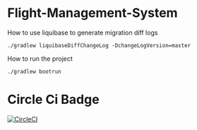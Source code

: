 # Flight-Management-System

How to use liquibase to generate migration diff logs

`./gradlew liquibaseDiffChangeLog -DchangeLogVersion=master`

How to run the project

`./gradlew bootrun`

# Circle Ci Badge

[![CircleCI](https://circleci.com/gh/fascistcoder/Flight-Management-Sytem/tree/develop.svg?style=svg)](https://circleci.com/gh/fascistcoder/Flight-Management-Sytem/tree/develop)


